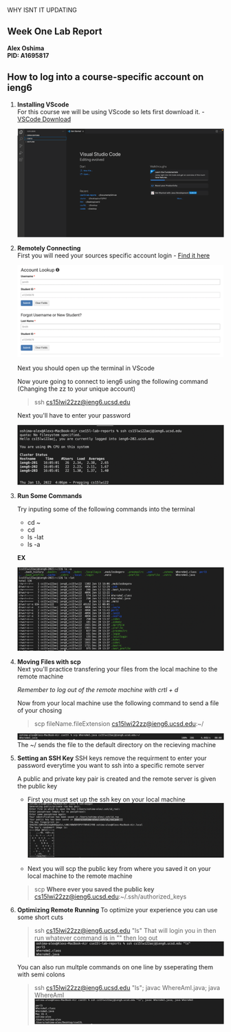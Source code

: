 
WHY ISNT IT UPDATING
## Week One Lab Report
**Alex Oshima**  
**PID: A1695817**

## How to log into a course-specific account on ieng6

1) **Installing VScode**\
For this course we will be using VScode so lets first download it. - [VSCode Download](https://code.visualstudio.com/download)

    ![Image](VSCode.png)



2) **Remotely Connecting**\
First you will need your sources specific account login - [Find it here](https://sdacs.ucsd.edu/~icc/index.php)

    ![Image](AccountLookup.png)

    Next you should open up the terminal in VScode  

    Now youre going to connect to ieng6 using the following command 
    (Changing the zz to your unique account)
    >ssh cs15lwi22zz@ieng6.ucsd.edu  

    Next you'll have to enter your password 

    ![Image](Login.png)


3) **Run Some Commands**

    Try inputing some of the following commands into the terminal
    * cd ~
    * cd
    * ls -lat
    * ls -a

    **EX**  

    ![Image](ls-a.png)

4) **Moving Files with scp**\
    Next you'll practice transfering your files from the local machine to the remote machine

    *Remember to log out of the remote machine with crtl + d*

    Now from your local machine use the following command to send a file of your chosing
    >scp fileName.fileExtension cs15lwi22zz@ieng6.ucsd.edu:~/

    ![Image](scp.png)
    The ~/ sends the file to the default directory on the recieving machine

5) **Setting an SSH Key**
    SSH keys remove the requirment to enter your password everytime you want to ssh into a specific remote server

    A public and private key pair is created and the remote server is given the public key

    * First you must set up the ssh key on your local machine
    ![Image](SSHkey.png)

    * Next you will scp the public key from where you saved it on your local machine to the remote machine
    >scp **Where ever you saved the public key** cs15lwi22zz@ieng6.ucsd.edu:~/.ssh/authorized_keys

6) **Optimizing Remote Running**
    To optimize your experience you can use some short cuts
    >ssh cs15lwi22zz@ieng6.ucsd.edu "ls"
    That will login you in then run whatever command is in "" then log out
    ![Image](SSHQ.png)

    You can also run multple commands on one line by sseperating them with semi colons
    > ssh cs15lwi22zz@ieng6.ucsd.edu "ls"; javac WhereAmI.java; java WhereAmI
    ![Image](Multiple.png)
